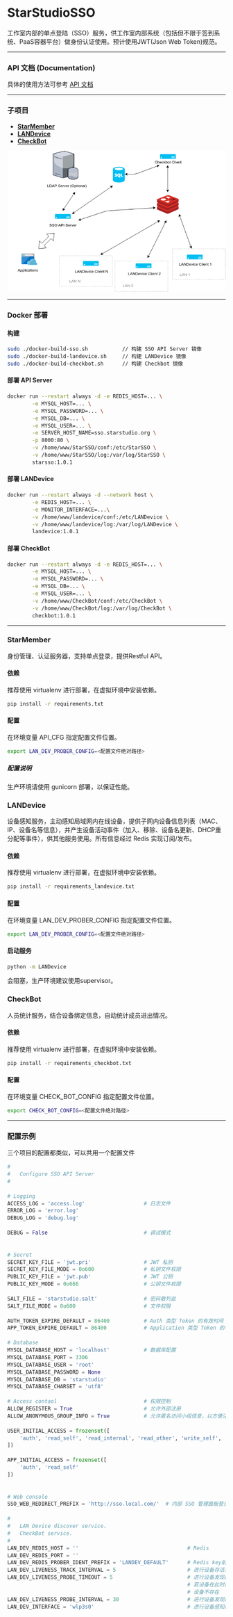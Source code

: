 # StarStudioSSO

工作室内部的单点登陆（SSO）服务，供工作室内部系统（包括但不限于签到系统、PaaS容器平台）做身份认证使用。预计使用JWT(Json Web Token)规范。

---

### API 文档 (Documentation)

具体的使用方法可参考 [API 文档](api.md)

---

### 子项目

- **[StarMember](#starmember)**
- **[LANDevice](#landevice)**
- [**CheckBot**](#checkbot)





![Architecture](Architecture.png)

---

### Docker 部署

#### 构建

```bash
sudo ./docker-build-sso.sh           // 构建 SSO API Server 镜像
sudo ./docker-build-landevice.sh     // 构建 LANDevice 镜像
sudo ./docker-build-checkbot.sh      // 构建 Checkbot 镜像
```

#### 部署 API Server

```bash
docker run --restart always -d -e REDIS_HOST=... \
        -e MYSQL_HOST=... \
        -e MYSQL_PASSWORD=... \
        -e MYSQL_DB=... \
        -e MYSQL_USER=... \
        -e SERVER_HOST_NAME=sso.starstudio.org \
        -p 8000:80 \
        -v /home/www/StarSSO/conf:/etc/StarSSO \
        -v /home/www/StarSSO/log:/var/log/StarSSO \
        starsso:1.0.1
```

#### 部署 LANDevice

```bash
docker run --restart always -d --network host \
    	-e REDIS_HOST=... \
    	-e MONITOR_INTERFACE=...\
        -v /home/www/landevice/conf:/etc/LANDevice \
        -v /home/www/landevice/log:/var/log/LANDevice \
        landevice:1.0.1
```

#### 部署 CheckBot

```bash
docker run --restart always -d -e REDIS_HOST=... \
        -e MYSQL_HOST=... \
        -e MYSQL_PASSWORD=... \
        -e MYSQL_DB=... \
        -e MYSQL_USER=... \
        -v /home/www/CheckBot/conf:/etc/CheckBot \
        -v /home/www/CheckBot/log:/var/log/CheckBot \
        checkbot:1.0.1
```

---

### StarMember

身份管理、认证服务器，支持单点登录，提供Restful API。

#### 依赖

推荐使用 virtualenv 进行部署，在虚拟环境中安装依赖。

```bash
pip install -r requirements.txt
```

#### 配置

在环境变量 API_CFG 指定配置文件位置。

```bash
export LAN_DEV_PROBER_CONFIG=<配置文件绝对路径>
```

##### 配置说明

生产环境请使用 gunicorn 部署，以保证性能。



### LANDevice

设备感知服务，主动感知局域网内在线设备，提供子网内设备信息列表（MAC、IP、设备名等信息），并产生设备活动事件（加入、移除、设备名更新、DHCP重分配等事件），供其他服务使用。所有信息经过 Redis 实现订阅/发布。



#### 依赖

推荐使用 virtualenv 进行部署，在虚拟环境中安装依赖。

```bash
pip install -r requirements_landevice.txt
```

#### 配置

在环境变量 LAN_DEV_PROBER_CONFIG 指定配置文件位置。

```bash
export LAN_DEV_PROBER_CONFIG=<配置文件绝对路径>
```

#### 启动服务

```bash
python -m LANDevice
```

会阻塞，生产环境建议使用supervisor。



### CheckBot 

人员统计服务，结合设备绑定信息，自动统计成员进出情况。



#### 依赖

推荐使用 virtualenv 进行部署，在虚拟环境中安装依赖。

```bash
pip install -r requirements_checkbot.txt
```

#### 配置

在环境变量 CHECK_BOT_CONFIG 指定配置文件位置。

```bash
export CHECK_BOT_CONFIG=<配置文件绝对路径>
```

---

### 配置示例

三个项目的配置都类似，可以共用一个配置文件

```python
#
#   Configure SSO API Server
#

# Logging
ACCESS_LOG = 'access.log'                   # 日志文件
ERROR_LOG = 'error.log'
DEBUG_LOG = 'debug.log'

DEBUG = False                               # 调试模式


# Secret
SECRET_KEY_FILE = 'jwt.pri'                 # JWT 私钥
SECRET_KEY_FILE_MODE = 0o600                # 私钥文件权限
PUBLIC_KEY_FILE = 'jwt.pub'                 # JWT 公钥
PUBLIC_KEY_MODE = 0o666                     # 公钥文件权限

SALT_FILE = 'starstudio.salt'               # 密码散列盐
SALT_FILE_MODE = 0o600                      # 文件权限

AUTH_TOKEN_EXPIRE_DEFAULT = 86400           # Auth 类型 Token 的有效时间 (秒)
APP_TOKEN_EXPIRE_DEFAULT = 86400            # Application 类型 Token 的有效时间 (秒)

# Database
MYSQL_DATABASE_HOST = 'localhost'           # 数据库配置
MYSQL_DATABASE_PORT = 3306
MYSQL_DATABASE_USER = 'root'
MYSQL_DATABASE_PASSWORD = None
MYSQL_DATABASE_DB = 'starstudio'
MYSQL_DATABASE_CHARSET = 'utf8'

# Access contaol                            # 权限控制
ALLOW_REGISTER = True                       # 允许外部注册
ALLOW_ANONYMOUS_GROUP_INFO = True           # 允许匿名访问小组信息，以方便注册

USER_INITIAL_ACCESS = frozenset([
    'auth', 'read_self', 'read_internal', 'read_other', 'write_self', 'read_group'
])

APP_INITIAL_ACCESS = frozenset([
    'auth', 'read_self'
])


# Web console
SSO_WEB_REDIRECT_PREFIX = 'http://sso.local.com/'  # 内部 SSO 管理面板登录的Redirect前缀

#
#   LAN Device discover service.
#   CheckBot service.
#
LAN_DEV_REDIS_HOST = ''                                   # Redis
LAN_DEV_REDIS_PORT = ''
LAN_DEV_REDIS_PROBER_IDENT_PREFIX = 'LANDEV_DEFAULT'      # Redis key前缀，用于区分应用
LAN_DEV_LIVENESS_TRACK_INTERVAL = 5                       # 进行设备存活测试的时间间隔
LAN_DEV_LIVENESS_PROBE_TIMEOUT = 5                        # 进行设备发现超时时间
                                                          # 若设备在此时间内无响应，则判断
                                                          # 设备不存在
LAN_DEV_LIVENESS_PROBE_INTERVAL = 30                      # 进行设备发现的时间间隔
LAN_DEV_INTERFACE = 'wlp3s0'                              # 进行设备感知的接口名称
```

